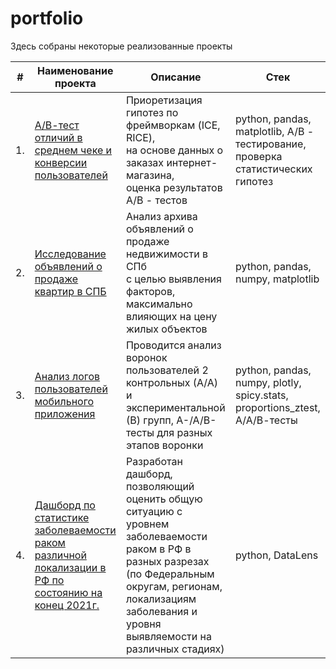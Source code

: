 # portfolio


Здесь собраны некоторые реализованные проекты

| #    | Наименование проекта                | Описание                                                     | Стек                                                         |
| ---- | ------------------------------------------------------------ | ------------------------------------------------------------ | ------------------------------------------------------------ |
| 1.   | [А/В-тест отличий в среднем чеке и конверсии пользователей](https://github.com/hksoda/portfolio/tree/main/Project1)| Приоретизация гипотез по фреймворкам (ICE, RICE), <br/> на основе данных о заказах интернет-магазина, <br/> оценка результатов A/B - тестов | python, pandas, matplotlib, A/B - тестирование, проверка статистических гипотез       |
| 2.   | [Исследование объявлений о продаже квартир в СПБ](https://github.com/hksoda/portfolio/tree/main/Research_real_estate)| Анализ архива <br/> объявлений о продаже <br/> недвижимости в СПб <br/> с целью выявления факторов, максимально влияющих на цену <br/> жилых объектов | python, pandas, numpy, matplotlib |
| 3.   | [Анализ логов пользователей мобильного приложения](https://github.com/hksoda/portfolio/tree/main/Logs_mobile_app)  | Проводится анализ воронок пользователей 2 контрольных (А/А) и экспериментальной (В) групп,  А-/А/В-тесты для разных этапов воронки| python, pandas, numpy, plotly, spicy.stats, proportions_ztest, А/А/В-тесты  |
| 4.   | [Дашборд по статистике заболеваемости раком различной локализации в РФ по состоянию на конец 2021г.](https://datalens.yandex/r4alttrrpbqkg)  | Разработан дашборд, позволяющий оценить общую ситуацию с уровнем заболеваемости раком в РФ в разных разрезах (по Федеральным округам, регионам, локализациям заболевания и уровня выявляемости на различных стадиях)| python, DataLens |
